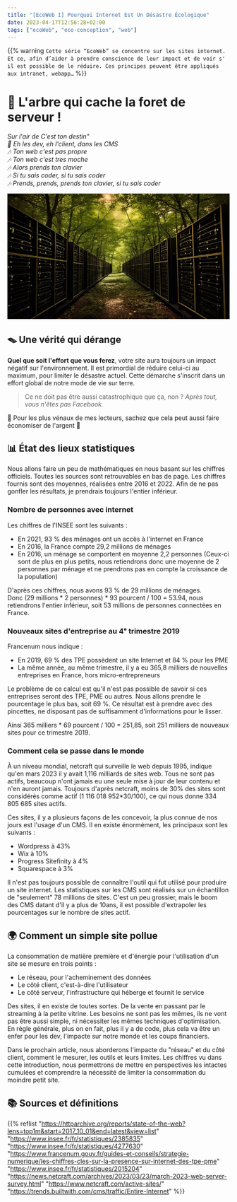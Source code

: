 ```yaml
---
title: "[EcoWeb I] Pourquoi Internet Est Un Désastre Écologique"
date: 2023-04-17T12:56:28+02:00
tags: ["ecoWeb", "eco-conception", "web"]
---
```


{{% warning `Cette série “EcoWeb” se concentre sur les sites internet. Et ce, afin d’aider à prendre conscience de leur impact et de voir s' il est possible de le réduire. Ces principes peuvent être appliqués aux intranet, webapp…` %}}

# 🌳 L'arbre qui cache la foret de serveur !
*Sur l'air de C'est ton destin"*   
_🎵 Eh les dev, eh l'client, dans les CMS_   
_🎶 Ton web c'est pas propre_   
_🎶 Ton web c'est tres moche_   
_🎶 Alors prends ton clavier_   
_🎶 Si tu sais coder, si tu sais coder_   
_🎶 Prends, prends, prends ton clavier, si tu sais coder_   

![Une foret de serveur, image libre de droit](/images/pourquoi-internet-est-un-désastre-écologique.jpg "🫠 Ho regarde comme il est beau ce Dell sauvage !")

## 🪤 Une vérité qui dérange
**Quel que soit l'effort que vous ferez**, votre site aura toujours un impact négatif sur l'environnement. Il est primordial de réduire celui-ci au maximum, pour limiter le désastre actuel. Cette démarche s'inscrit dans un effort global de notre mode de vie sur terre.

>Ce ne doit pas être aussi catastrophique que ça, non ? _Après tout, vous n'êtes pas Facebook._   

💸 Pour les plus vénaux de mes lecteurs, sachez que cela peut aussi faire économiser de l'argent 💸

## 📊 État des lieux statistiques
Nous allons faire un peu de mathématiques en nous basant sur les chiffres officiels. Toutes les sources sont retrouvables en bas de page.
Les chiffres fournis sont des moyennes, réalisées entre 2016 et 2022. Afin de ne pas gonfler les résultats, je prendrais toujours l'entier inférieur.

### Nombre de personnes avec internet
Les chiffres de l'INSEE sont les suivants :
- En 2021, 93 % des ménages ont un accès à l'internet en France
- En 2016, la France compte 29,2 millions de ménages 
- En 2016, un ménage se comportent en moyenne 2,2 personnes (Ceux-ci sont de plus en plus petits, nous retiendrons donc une moyenne de 2 personnes par ménage et ne prendrons pas en compte la croissance de la population)

D'après ces chiffres, nous avons 93 % de 29 millions de ménages.   
Donc (29 millions * 2 personnes) * 93 pourcent / 100 = 53.94, nous retiendrons l'entier inférieur, soit 53 millions de personnes connectées en France.

### Nouveaux sites d'entreprise au 4ᵉ trimestre 2019
Francenum nous indique :
- En 2019, 69 % des TPE possèdent un site Internet et 84 % pour les PME
- La même année, au même trimestre, il y a eu 365,8 milliers de nouvelles entreprises en France, hors micro-entrepreneurs

Le problème de ce calcul est qu'il n'est pas possible de savoir si ces entreprises seront des TPE, PME ou autres.
Nous allons prendre le pourcentage le plus bas, soit 69 %. Ce résultat est à prendre avec des pincettes, ne disposant pas de suffisamment d'informations pour le lisser.

Ainsi 365 milliers * 69 pourcent / 100 = 251,85, soit 251 milliers de nouveaux sites pour ce trimestre 2019.

### Comment cela se passe dans le monde
À un niveau mondial, netcraft qui surveille le web depuis 1995, indique qu'en mars 2023 il y avait 1,116 milliards de sites web. Tous ne sont pas actifs, beaucoup n'ont jamais eu une seule mise à jour de leur contenu et n'en auront jamais. Toujours d'après netcraft, moins de 30% des sites sont considérés comme actif (1 116 018 952*30/100), ce qui nous donne 334 805 685 sites actifs.

Ces sites, il y a plusieurs façons de les concevoir, la plus connue de nos jours est l'usage d'un CMS. Il en existe énormément, les principaux sont les suivants :
- Wordpress à 43%
- Wix à 10%
- Progress Sitefinity à 4%
- Squarespace à 3%

Il n'est pas toujours possible de connaître l'outil qui fut utilisé pour produire un site internet. Les statistiques sur les CMS sont réalisés sur un échantillon de "seulement" 78 millions de sites. C'est un peu grossier, mais le boom des CMS datant d'il y a plus de 10ans, il est possible d'extrapoler les pourcentages sur le nombre de sites actif.

## 🌍 Comment un simple site pollue

La consommation de matière première et d'énergie pour l'utilisation d'un site se mesure en trois points :
- Le réseau, pour l'acheminement des données
- Le côté client, c'est-à-dire l'utilisateur
- Le côté serveur, l'infrastructure qui héberge et fournit le service

Des sites, il en existe de toutes sortes. De la vente en passant par le streaming à la petite vitrine. Les besoins ne sont pas les mêmes, ils ne vont pas être aussi simple, ni nécessiter les mêmes techniques d'optimisation. En règle générale, plus on en fait, plus il y a de code, plus cela va être un enfer pour les dev, l'impacte sur notre monde et les coups financiers.

Dans le prochain article, nous aborderons l'impacte du "réseau" et du côté client, comment le mesurer, les outils et leurs limites.
Les chiffres vu dans cette introduction, nous permettrons de mettre en perspectives les intactes cumulées et comprendre la nécessité de limiter la consommation du moindre petit site.

## 📚 Sources et définitions
{{% reflist 
"https://httparchive.org/reports/state-of-the-web?lens=top1m&start=2017_10_01&end=latest&view=list"
"https://www.insee.fr/fr/statistiques/2385835"
"https://www.insee.fr/fr/statistiques/4277630"
"https://www.francenum.gouv.fr/guides-et-conseils/strategie-numerique/les-chiffres-cles-sur-la-presence-sur-internet-des-tpe-pme"
"https://www.insee.fr/fr/statistiques/2015204"
"https://news.netcraft.com/archives/2023/03/23/march-2023-web-server-survey.html"
"https://www.netcraft.com/active-sites/"
"https://trends.builtwith.com/cms/traffic/Entire-Internet"
 %}}
